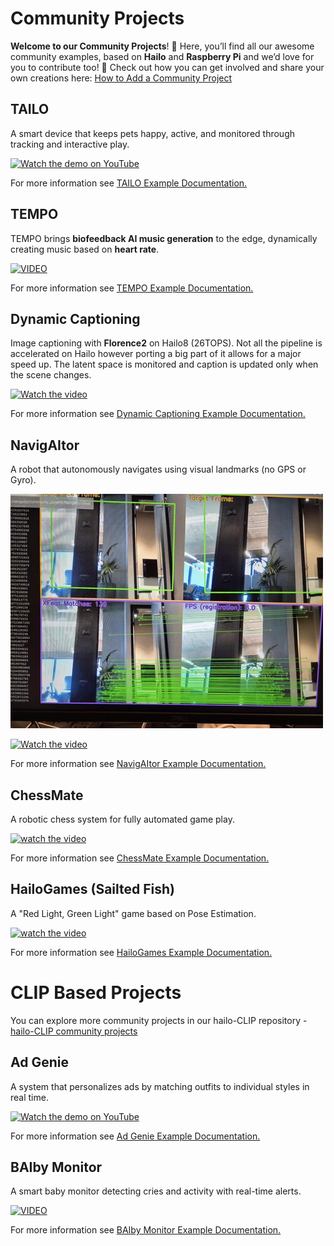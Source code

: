 # Community Projects

**Welcome to our Community Projects**! 🎉
Here, you’ll find all our awesome community examples, based on **Hailo** and **Raspberry Pi** and we’d love for you to contribute too! 🚀
Check out how you can get involved and share your own creations here:
[How to Add a Community Project](../doc/contributing-community-project.md)

## TAILO
A smart device that keeps pets happy, active, and monitored through tracking and interactive play.

[![Watch the demo on YouTube](https://img.youtube.com/vi/dAok4_63W8E/0.jpg)](https://youtu.be/dAok4_63W8E)

For more information see [TAILO Example Documentation.](TAILO/README.md)

## TEMPO

TEMPO brings **biofeedback AI music generation** to the edge, dynamically creating music based on **heart rate**.

[![VIDEO](https://img.youtube.com/vi/nQr9nL7bH3k/0.jpg)](https://youtu.be/nQr9nL7bH3k)

For more information see [TEMPO Example Documentation.](TEMPO/README.md)


## Dynamic Captioning

Image captioning with **Florence2** on Hailo8 (26TOPS).
Not all the pipeline is accelerated on Hailo however porting a big part of it allows for a major speed up.
The latent space is monitored and caption is updated only when the scene changes.

[![Watch the video](https://img.youtube.com/vi/kLqhP2z9qtI/0.jpg)](https://youtu.be/kLqhP2z9qtI)

For more information see [Dynamic Captioning Example Documentation.](dynamic_captioning/README.md)

## NavigAItor

A robot that autonomously navigates using visual landmarks (no GPS or Gyro).

![AI Frames Match](Navigator/resources/frame_compare.jpg)

[![Watch the video](https://img.youtube.com/vi/E0Z55e1KyOo/0.jpg)](https://youtu.be/E0Z55e1KyOo)

For more information see [NavigAItor Example Documentation.](Navigator/README.md)


## ChessMate

A robotic chess system for fully automated game play.

[![watch the video](https://img.youtube.com/vi/aXNgmYCEgDc/0.jpg)](https://youtu.be/aXNgmYCEgDc)

For more information see [ChessMate Example Documentation.](RoboChess/README.md)


## HailoGames (Sailted Fish)

A "Red Light, Green Light" game based on Pose Estimation.

[![watch the video](https://img.youtube.com/vi/q8ZG8zzRlzE/hqdefault.jpg)](https://youtube.com/shorts/q8ZG8zzRlzE)

For more information see [HailoGames Example Documentation.](sailted_fish/README.md)


# CLIP Based Projects
You can explore more community projects in our hailo-CLIP repository -
[hailo-CLIP community projects](https://github.com/hailo-ai/hailo-CLIP/blob/main/community_projects/community_projects.md)

## Ad Genie
A system that personalizes ads by matching outfits to individual styles in real time.

[![Watch the demo on YouTube](https://img.youtube.com/vi/0_v2V7lV514/0.jpg)](<https://youtu.be/0_v2V7lV514>)

For more information see [Ad Genie Example Documentation.](https://github.com/hailo-ai/hailo-CLIP/blob/main/community_projects/ad_genie/README.md)


## BAIby Monitor

A smart baby monitor detecting cries and activity with real-time alerts.

[![VIDEO](https://img.youtube.com/vi/sXgL5g_A-u0/0.jpg)](https://youtu.be/sXgL5g_A-u0)

For more information see [BAIby Monitor Example Documentation.](https://github.com/hailo-ai/hailo-CLIP/blob/main/community_projects/baiby_monitor/README.md)


